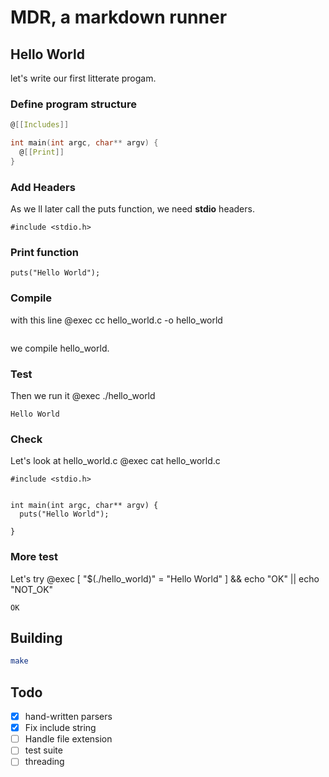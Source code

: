 # MDR, a markdown runner

## Hello World
let's write our first litterate progam.

### Define program structure
```  hello_world.c
@[[Includes]]

int main(int argc, char** argv) {
  @[[Print]]
}
```

### Add Headers
As we ll later call the puts function, we need **stdio** headers.
```  Includes
#include <stdio.h>
```

### Print function
```  Print
puts("Hello World");
```

### Compile
with this line @exec cc hello_world.c -o hello_world
```

```

we compile hello_world.

### Test

Then we run it @exec ./hello_world
```
Hello World

```
### Check
Let's look at hello_world.c @exec cat hello_world.c
```
#include <stdio.h>


int main(int argc, char** argv) {
  puts("Hello World");

}

```
### More test
Let's try @exec [ "$(./hello_world)" = "Hello World" ] && echo "OK" || echo "NOT_OK"
```
OK

```

## Building
``` sh
make
```

## Todo
  * [x] hand-written parsers
  * [x] Fix include string
  * [ ] Handle file extension
  * [ ] test suite
  * [ ] threading
